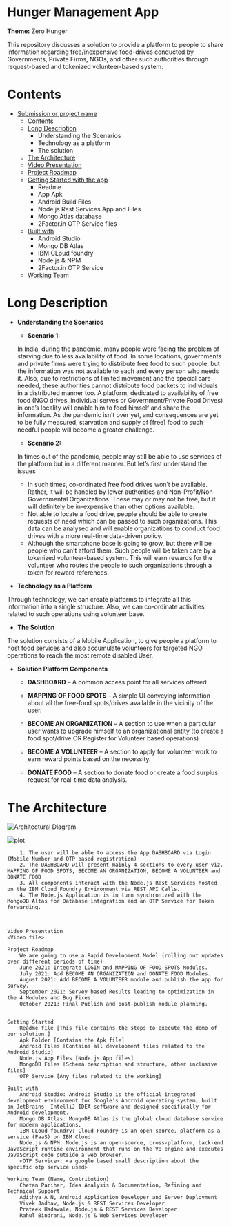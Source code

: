 # Hunger Management App
**Theme:** Zero Hunger 

This repository discusses a solution to provide a platform to people to share information regarding free/inexpensive food-drives conducted by Governments, Private Firms, NGOs, and other such authorities through request-based and tokenized volunteer-based system.
			 
# Contents
	
  * [Submission or project name](#hunger-management-app)
	* [Contents](#contents)
	* [Long Description](#long-description)
		* Understanding the Scenarios
		* Technology as a platform
		* The solution
	* [The Architecture](#the-architecture)
	* [Video Presentation](#video-presentation)
	* [Project Roadmap](#project-roadmap)
	* [Getting Started with the app](#getting-started-with-the-app)
		* Readme
		* App Apk
		* Android Build Files
		* Node.js Rest Services App and Files
		* Mongo Atlas database
		* 2Factor.in OTP Service files
	* [Built with](#built-with)
		* Android Studio 
		* Mongo DB Atlas
		* IBM CLoud foundry
		* Node.js & NPM
		* 2Factor.in OTP Service 
	* [Working Team](#working-team) 
		

# Long Description
* **Understanding the Scenarios**
	* **Scenario 1:** 

	In India, during the pandemic, many people were facing the problem of starving due to less availability of food. In some locations, governments and private firms were trying     to distribute free food to such people, but the information was not available to each and every person who needs it. Also, due to restrictions of limited movement and the       special care needed, these authorities cannot distribute food packets to individuals in a distributed manner too. A platform, dedicated to availability of free food (NGO         drives, individual serves or Government/Private Food Drives) in one’s locality will enable him to feed himself and share the information. As the pandemic isn’t over yet, and     consequences are yet to be fully measured, starvation and supply of [free] food to such needful people will become a greater challenge.
	
	* **Scenario 2:**
	
  In times out of the pandemic, people may still be able to use services of the platform but in a different manner. But let’s first understand the issues
      
     * In such times, co-ordinated free food drives won’t be available. Rather, it will be handled by lower authorities and Non-Profit/Non-Governmental Organizations. These may or may not be free, but it will definitely be in-expensive than other options available.
     * Not able to locate a food drive, people should be able to create requests of need which can be passed to such organizations. This data can be analysed and will enable organizations to conduct food drives with a more real-time data-driven policy. 
     * Although the smartphone base is going to grow, but there will be people who can’t afford them. Such people will be taken care by a tokenized volunteer-based system. This will earn rewards for the volunteer who routes the people to such organizations through a token for reward references.

* **Technology as a Platform**

Through technology, we can create platforms to integrate all this information into a single structure. Also, we can co-ordinate activities related to such operations using volunteer base.
		
* **The Solution**
		
The solution consists of a Mobile Application, to give people a platform to host food services and also accumulate volunteers for targeted NGO operations to reach the most remote disabled User.

  * **Solution Platform Components**
	
    * **DASHBOARD** – A common access point for all services offered
		
    * **MAPPING OF FOOD SPOTS** – A simple UI conveying information about all the free-food spots/drives available in the vicinity of the user. 
		
    * **BECOME AN ORGANIZATION** – A section to use when a particular user wants to upgrade himself to an organizational entity (to create a food spot/drive OR Register for Volunteer based operations)
		
    * **BECOME A VOLUNTEER** – A section to apply for volunteer work to earn reward points based on the necessity.
		
    * **DONATE FOOD** – A section to donate food or create a food surplus request for real-time data analysis.

# The Architecture 

![Architectural Diagram](https://user-images.githubusercontent.com/32700922/122092330-6a748680-ce27-11eb-894e-5effc0289876.jpg)

![plot](#https://github.com/chetanparihar98/HungerMgmtApp-CFC2021/blob/1b7b26f2594367154766cbb8d234b92b588b5ce5/Architectural%20Diagram.jpg)
	
		1. The user will be able to access the App DASHBOARD via Login (Mobile Number and OTP based registration)
		2. The DASHBOARD will present mainly 4 sections to every user viz. MAPPING OF FOOD SPOTS, BECOME AN ORGANIZATION, BECOME A VOLUNTEER and DONATE FOOD
		3. All components interact with the Node.js Rest Services hosted on the IBM Cloud Foundry Environment via REST API Calls.
		4. The Node.js Application is in turn synchronized with the MongoDB Altas for Database integration and an OTP Service for Token forwarding.
	
	
	
	Video Presentation
	<Video file>
	
	Project Roadmap
		We are going to use a Rapid Development Model (rolling out updates over different periods of time) 
		June 2021: Integrate LOGIN and MAPPING OF FOOD SPOTS Modules.
		July 2021: Add BECOME AN ORGANIZATION and DONATE FOOD Modules.
		August 2021: Add BECOME A VOLUNTEER module and publish the app for survey.
		September 2021: Servey based Results leading to optimization in the 4 Modules and Bug Fixes.
		October 2021: Final Publish and post-publish module planning.
		
	
	Getting Started
		Readme file [This file contains the steps to execute the demo of our solution.]
		Apk Folder [Contains the Apk file]
		Android Files [Contains all development files related to the Android Studio]
		Node.js App Files [Node.js App files]
		MongoDB Files [Schema description and structure, other inclusive files]
		OTP Service [Any files related to the working]
	
	Built with 
		Android Studio: Android Studio is the official integrated development environment for Google's Android operating system, built on JetBrains' IntelliJ IDEA software and designed specifically for Android development. 
		Mongo DB Atlas: MongoDB Atlas is the global cloud database service for modern applications.
		IBM CLoud foundry: Cloud Foundry is an open source, platform-as-a-service (PaaS) on IBM Cloud
		Node.js & NPM: Node.js is an open-source, cross-platform, back-end JavaScript runtime environment that runs on the V8 engine and executes JavaScript code outside a web browser.
		<OTP Service>: <a google based small description about the specific otp service used>
		
	Working Team (Name, Contribution)
		Chetan Parihar, Idea Analysis & Documentation, Refining and Technical Support
		Adithya A N, Android Application Developer and Server Deployment
		Vivek Jadhav, Node.js & REST Services Developer
		Prateek Hadawale, Node.js & REST Services Developer
		Rahul Bindrani, Node.js & Web Services Developer
